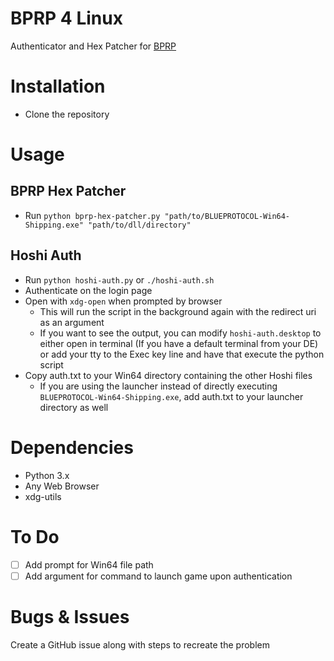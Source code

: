 # BPRP 4 Linux
Authenticator and Hex Patcher for [BPRP](https://playbprp.com/)

# Installation
- Clone the repository

# Usage

## BPRP Hex Patcher
- Run `python bprp-hex-patcher.py "path/to/BLUEPROTOCOL-Win64-Shipping.exe" "path/to/dll/directory"`

## Hoshi Auth
- Run `python hoshi-auth.py` or `./hoshi-auth.sh`
- Authenticate on the login page
- Open with `xdg-open` when prompted by browser
  - This will run the script in the background again with the redirect uri as an argument
  - If you want to see the output, you can modify `hoshi-auth.desktop` to either open in terminal (If you have a default terminal from your DE) or add your tty to the Exec key line and have that execute the python script
- Copy auth.txt to your Win64 directory containing the other Hoshi files
  - If you are using the launcher instead of directly executing `BLUEPROTOCOL-Win64-Shipping.exe`, add auth.txt to your launcher directory as well

# Dependencies
- Python 3.x
- Any Web Browser
- xdg-utils

# To Do
- [ ] Add prompt for Win64 file path
- [ ] Add argument for command to launch game upon authentication

# Bugs & Issues
Create a GitHub issue along with steps to recreate the problem
